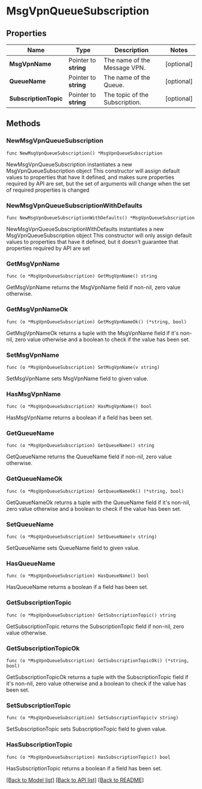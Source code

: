 # MsgVpnQueueSubscription

## Properties

Name | Type | Description | Notes
------------ | ------------- | ------------- | -------------
**MsgVpnName** | Pointer to **string** | The name of the Message VPN. | [optional] 
**QueueName** | Pointer to **string** | The name of the Queue. | [optional] 
**SubscriptionTopic** | Pointer to **string** | The topic of the Subscription. | [optional] 

## Methods

### NewMsgVpnQueueSubscription

`func NewMsgVpnQueueSubscription() *MsgVpnQueueSubscription`

NewMsgVpnQueueSubscription instantiates a new MsgVpnQueueSubscription object
This constructor will assign default values to properties that have it defined,
and makes sure properties required by API are set, but the set of arguments
will change when the set of required properties is changed

### NewMsgVpnQueueSubscriptionWithDefaults

`func NewMsgVpnQueueSubscriptionWithDefaults() *MsgVpnQueueSubscription`

NewMsgVpnQueueSubscriptionWithDefaults instantiates a new MsgVpnQueueSubscription object
This constructor will only assign default values to properties that have it defined,
but it doesn't guarantee that properties required by API are set

### GetMsgVpnName

`func (o *MsgVpnQueueSubscription) GetMsgVpnName() string`

GetMsgVpnName returns the MsgVpnName field if non-nil, zero value otherwise.

### GetMsgVpnNameOk

`func (o *MsgVpnQueueSubscription) GetMsgVpnNameOk() (*string, bool)`

GetMsgVpnNameOk returns a tuple with the MsgVpnName field if it's non-nil, zero value otherwise
and a boolean to check if the value has been set.

### SetMsgVpnName

`func (o *MsgVpnQueueSubscription) SetMsgVpnName(v string)`

SetMsgVpnName sets MsgVpnName field to given value.

### HasMsgVpnName

`func (o *MsgVpnQueueSubscription) HasMsgVpnName() bool`

HasMsgVpnName returns a boolean if a field has been set.

### GetQueueName

`func (o *MsgVpnQueueSubscription) GetQueueName() string`

GetQueueName returns the QueueName field if non-nil, zero value otherwise.

### GetQueueNameOk

`func (o *MsgVpnQueueSubscription) GetQueueNameOk() (*string, bool)`

GetQueueNameOk returns a tuple with the QueueName field if it's non-nil, zero value otherwise
and a boolean to check if the value has been set.

### SetQueueName

`func (o *MsgVpnQueueSubscription) SetQueueName(v string)`

SetQueueName sets QueueName field to given value.

### HasQueueName

`func (o *MsgVpnQueueSubscription) HasQueueName() bool`

HasQueueName returns a boolean if a field has been set.

### GetSubscriptionTopic

`func (o *MsgVpnQueueSubscription) GetSubscriptionTopic() string`

GetSubscriptionTopic returns the SubscriptionTopic field if non-nil, zero value otherwise.

### GetSubscriptionTopicOk

`func (o *MsgVpnQueueSubscription) GetSubscriptionTopicOk() (*string, bool)`

GetSubscriptionTopicOk returns a tuple with the SubscriptionTopic field if it's non-nil, zero value otherwise
and a boolean to check if the value has been set.

### SetSubscriptionTopic

`func (o *MsgVpnQueueSubscription) SetSubscriptionTopic(v string)`

SetSubscriptionTopic sets SubscriptionTopic field to given value.

### HasSubscriptionTopic

`func (o *MsgVpnQueueSubscription) HasSubscriptionTopic() bool`

HasSubscriptionTopic returns a boolean if a field has been set.


[[Back to Model list]](../README.md#documentation-for-models) [[Back to API list]](../README.md#documentation-for-api-endpoints) [[Back to README]](../README.md)


